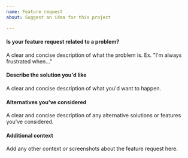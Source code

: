 ```yaml
---
name: Feature request
about: Suggest an idea for this project

---
```


#### Is your feature request related to a problem?

A clear and concise description of what the problem is. Ex. "I'm always frustrated when..."

#### Describe the solution you'd like

A clear and concise description of what you'd want to happen.

#### Alternatives you've considered

A clear and concise description of any alternative solutions or features you've considered.

#### Additional context

Add any other context or screenshots about the feature request here.
